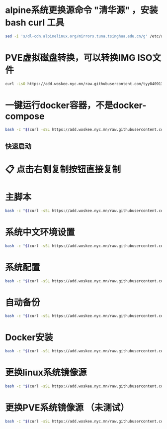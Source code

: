# alpine系统更换源命令 "清华源" ，安装 bash curl 工具
```bash
sed -i 's/dl-cdn.alpinelinux.org/mirrors.tuna.tsinghua.edu.cn/g' /etc/apk/repositories && apk update && apk add bash curl
```

# PVE虚拟磁盘转换，可以转换IMG ISO文件
```bash
curl -LsO https://add.woskee.nyc.mn/raw.githubusercontent.com/tyy840913/backup/main/qm.sh && chmod +x qm.sh && ./qm.sh
```

# 一键运行docker容器，不是docker-compose
```bash
bash -c "$(curl -sSL https://add.woskee.nyc.mn/raw.githubusercontent.com/tyy840913/backup/main/docker.sh)"
```


## 快速启动

# 📋 点击右侧复制按钮直接复制

# 主脚本
```bash
bash -c "$(curl -sSL https://add.woskee.nyc.mn/raw.githubusercontent.com/tyy840913/backup/main/main.sh)"
```

# 系统中文环境设置
```bash
bash -c "$(curl -sSL https://add.woskee.nyc.mn/raw.githubusercontent.com/tyy840913/backup/main/init.sh)"
```

# 系统配置
```bash
bash -c "$(curl -sSL https://add.woskee.nyc.mn/raw.githubusercontent.com/tyy840913/backup/main/init.sh)"
```

# 自动备份
```bash
bash -c "$(curl -sSL https://add.woskee.nyc.mn/raw.githubusercontent.com/tyy840913/backup/main/auto_backup.sh)"
```

# Docker安装
```bash
bash -c "$(curl -sSL https://add.woskee.nyc.mn/raw.githubusercontent.com/tyy840913/backup/main/Docker.sh)"
```

# 更换linux系统镜像源
```bash
bash -c "$(curl -sSL https://add.woskee.nyc.mn/raw.githubusercontent.com/tyy840913/backup/main/mirror.sh)"
```

# 更换PVE系统镜像源 （未测试）
```bash
bash -c "$(curl -sSL https://add.woskee.nyc.mn/raw.githubusercontent.com/tyy840913/backup/main/pve-init.sh)"
```
